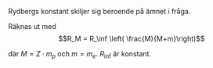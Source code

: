 Rydbergs konstant skiljer sig beroende på ämnet i fråga.

Räknas ut med 
$$R_M = R_\inf \left( \frac{M}{M+m}\right)$$

där $M=Z\cdot m_p$ och $m=m_e$. $R_\inf$ är konstant.